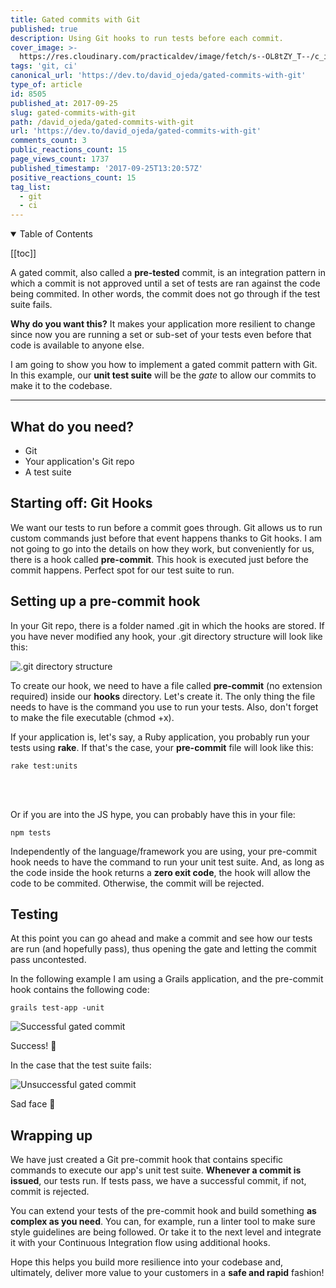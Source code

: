 ```yaml
---
title: Gated commits with Git
published: true
description: Using Git hooks to run tests before each commit.
cover_image: >-
  https://res.cloudinary.com/practicaldev/image/fetch/s--OL8tZY_T--/c_imagga_scale,f_auto,fl_progressive,h_420,q_auto,w_1000/https://thepracticaldev.s3.amazonaws.com/i/k7kh73gxuasnrsig9wiu.png
tags: 'git, ci'
canonical_url: 'https://dev.to/david_ojeda/gated-commits-with-git'
type_of: article
id: 8505
published_at: 2017-09-25
slug: gated-commits-with-git
path: /david_ojeda/gated-commits-with-git
url: 'https://dev.to/david_ojeda/gated-commits-with-git'
comments_count: 3
public_reactions_count: 15
page_views_count: 1737
published_timestamp: '2017-09-25T13:20:57Z'
positive_reactions_count: 15
tag_list:
  - git
  - ci
---
```


<details open class="text-tertiary no-outline pb-4">
  <summary>Table of Contents</summary>
  
  [[toc]]

</details>

<p>A gated commit, also called a <strong>pre-tested</strong> commit, is an integration pattern in which a commit is not approved until a set of tests are ran against the code being commited. In other words, the commit does not go through if the test suite fails.</p>

<p><strong>Why do you want this?</strong> It makes your application more resilient to change since now you are running a set or sub-set of your tests even before that code is available to anyone else.</p>

<p>I am going to show you how to implement a gated commit pattern with Git. In this example, our <strong>unit test suite</strong> will be the <em>gate</em> to allow our commits to make it to the codebase.</p>

___

## What do you need?

<ul>
    <li>Git</li>
    <li>Your application's Git repo</li>
    <li>A test suite</li>
</ul>

## Starting off: Git Hooks

<p>We want our tests to run before a commit goes through. Git allows us to run custom commands just before that event happens thanks to Git hooks. I am not going to go into the details on how they work, but conveniently for us, there is a hook called <strong>pre-commit</strong>. This hook is executed just before the commit happens. Perfect spot for our test suite to run.</p>

## Setting up a pre-commit hook

<p>In your Git repo, there is a folder named .git in which the hooks are stored. If you have never modified any hook, your .git directory structure will look like this:</p>

![.git directory structure](https://thepracticaldev.s3.amazonaws.com/i/ldij14knuw0xko7a2dcq.png)

<p>To create our hook, we need to have a file called <strong>pre-commit</strong> (no extension required) inside our <strong>hooks</strong> directory. Let's create it. The only thing the file needs to have is the command you use to run your tests. Also, don't forget to make the file executable (chmod +x).</p>

<p>If your application is, let's say, a Ruby application, you probably run your tests using <strong>rake</strong>. If that's the case, your <strong>pre-commit</strong> file will look like this:</p>

<code>rake test:units</code>

<br><br>

<p>Or if you are into the JS hype, you can probably have this in your file:</p>

<code>npm tests</code>

<p>Independently of the language/framework you are using, your pre-commit hook needs to have the command to run your unit test suite. And, as long as the code inside the hook returns a <strong>zero exit code</strong>, the hook will allow the code to be commited. Otherwise, the commit will be rejected.</p>

## Testing

<p>At this point you can go ahead and make a commit and see how our tests are run (and hopefully pass), thus opening the gate and letting the commit pass uncontested.</p>

<p>In the following example I am using a Grails application, and the pre-commit hook contains the following code:</p>

<code>grails test-app -unit</code>

![Successful gated commit](https://thepracticaldev.s3.amazonaws.com/i/0oemd9h0kt5luq5ag79g.png)

Success! 🥳

<p>In the case that the test suite fails:</p>

![Unsuccessful gated commit](https://thepracticaldev.s3.amazonaws.com/i/4g9jrtcxh85z1av658vq.png)

Sad face 🙁

## Wrapping up

<p>We have just created a Git pre-commit hook that contains specific commands to execute our app's unit test suite. <strong>Whenever a commit is issued</strong>, our tests run. If tests pass, we have a successful commit, if not, commit is rejected.</p>

<p>You can extend your tests of the pre-commit hook and build something <strong>as complex as you need</strong>. You can, for example, run a linter tool to make sure style guidelines are being followed. Or take it to the next level and integrate it with your Continuous Integration flow using additional hooks.</p>

<p>Hope this helps you build more resilience into your codebase and, ultimately, deliver more value to your customers in a <strong>safe and rapid</strong> fashion!</p>

